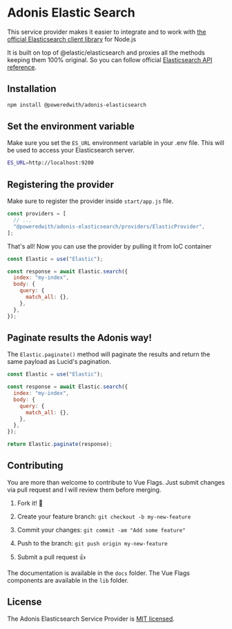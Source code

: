 # Adonis Elastic Search

This service provider makes it easier to integrate and to work with [the official Elasticsearch client library](https://github.com/elastic/elasticsearch-js) for Node.js

It is built on top of @elastic/elasticsearch and proxies all the methods keeping them 100% original. So you can follow official [Elasticsearch API reference](https://www.elastic.co/guide/en/elasticsearch/client/javascript-api/current/api-reference.html).

## Installation

```bash
npm install @poweredwith/adonis-elasticsearch
```

## Set the environment variable

Make sure you set the `ES_URL` environment variable in your .env file. This will be used to access your Elasticsearch server.

```bash
ES_URL=http://localhost:9200
```

## Registering the provider

Make sure to register the provider inside `start/app.js` file.

```js
const providers = [
  // ...
  "@poweredwith/adonis-elasticsearch/providers/ElasticProvider",
];
```

That's all! Now you can use the provider by pulling it from IoC container

```js
const Elastic = use("Elastic");

const response = await Elastic.search({
  index: "my-index",
  body: {
    query: {
      match_all: {},
    },
  },
});
```

## Paginate results the Adonis way!

The `Elastic.paginate()` method will paginate the results and return the same payload as Lucid's pagination.

```js
const Elastic = use("Elastic");

const response = await Elastic.search({
  index: "my-index",
  body: {
    query: {
      match_all: {},
    },
  },
});

return Elastic.paginate(response);
```

## Contributing

You are more than welcome to contribute to Vue Flags. Just submit changes via pull request and I will review them before merging.

1. Fork it! 🤙

2. Create your feature branch: `git checkout -b my-new-feature`

3. Commit your changes: `git commit -am "Add some feature"`

4. Push to the branch: `git push origin my-new-feature`

5. Submit a pull request 👍

The documentation is available in the `docs` folder. The Vue Flags components are available in the `lib` folder.

## License

The Adonis Elasticsearch Service Provider is [MIT licensed](LICENSE).

